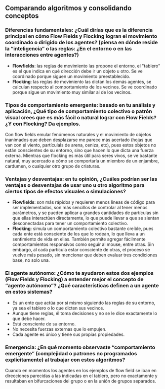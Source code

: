 ## Comparando algoritmos y consolidando conceptos

### Diferencias fundamentales: ¿Cuál dirías que es la diferencia principal en cómo Flow Fields y Flocking logran el movimiento coordinado o dirigido de los agentes? (piensa en dónde reside la “inteligencia” o las reglas: ¿En el entorno o en las interacciones entre agentes?)
- **Flowfields**: las reglas de movimiento las propone el entorno, el "tablero" es el que indica en qué dirección debe ir un objeto u otro. Se ve coordinado porque siguen un movimiento preestablecido.
- **Flocking**: las reglas de movimiento las dictan los demás agentes, se calculan respecto al comportamiento de los vecinos. Se ve coordinado porque sigue un movimiento muy similar al de los vecinos.

### Tipos de comportamiento emergente: basado en tu análisis y aplicación, ¿Qué tipo de comportamiento colectivo o patrón visual crees que es más fácil o natural lograr con Flow Fields? ¿Y con Flocking? Da ejemplos.
Con flow fields emular fenómenos naturales y el movimiento de objetos inanimados que deben desplazarse me parece más acertado (hojas que van con el viento, partículals de arena, ceniza, etc), pues estos objetos no están conscientes de su entorno, sino que hacen lo que dicta una fuerza externa. Mientras que flocking es más útil para seres vivos, se ve bastante natural, muy acercado a cómo se comportaría un miembro de un enjambre, cardumen, o cualquier otro grupo de criaturas.

### Ventajas y desventajas: en tu opinión, ¿Cuáles podrían ser las ventajas o desventajas de usar uno u otro algoritmo para ciertos tipos de efectos visuales o simulaciones?
- **Flowfields**: son más rápidos y requieren menos líneas de código para ser implementados, son más sencillos de controlar al tener menos parámetros, y se pueden aplicar a grandes cantidades de partículas sin que ellas interactúen directamente, lo que puede llevar a que se sientan desconectadas para tener un comportamiento colectivo.
- **Flocking**: simula un comportamiento colectivo bastante creíble, pues cada ente está consciente de los que lo rodean, lo que lleva a un sentimiento de vida en ellas. También permite agregar fácilmente comportamientos responsivos como seguir al mouse, entre otras. Sin embargo, al cada partícula estar consciente de otras, el proceso se vuelve más pesado, sin mencionar que deben evaluar tres condiciones base, no solo una.

### El agente autónomo: ¿Cómo te ayudaron estos dos ejemplos (Flow Fields y Flocking) a entender mejor el concepto de “agente autónomo”? ¿Qué características definen a un agente en estos sistemas?
- Es un ente que actúa por sí mismo siguiendo las reglas de su entorno, ya sea el tablero o lo que dicten sus vecinos. 
- Aunque tiene reglas, él toma decisiones y no se le dice exactamente lo que debe hacer.
- Está consciente de su entorno.
- No necesita fuerzas externas que lo empujen.
- Cada agente es único y tiene sus propias propiedades.

### Emergencia: ¿En qué momento observaste “comportamiento emergente” (complejidad o patrones no programados explícitamente) al trabajar con estos algoritmos?
Cuando en momentos los agentes en los ejemplos de flow field se iban en direcciones parecidas a las indicadas en el tablero, pero no exactamente y resultaban en bifurcaciones del grupo o en la unión de grupos separados.
